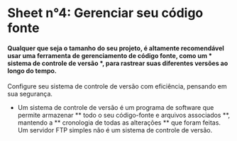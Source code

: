 # Sheet n°4: Gerenciar seu código fonte

#### Qualquer que seja o tamanho do seu projeto, é altamente recomendável usar uma ferramenta de gerenciamento de código fonte, como um * sistema de controle de versão *, para rastrear suas diferentes versões ao longo do tempo.

Configure seu sistema de controle de versão com eficiência, pensando em sua segurança.

* Um sistema de controle de versão é um programa de software que permite armazenar ** todo o seu código-fonte e arquivos associados **, mantendo a ** cronologia de todas as alterações ** que foram feitas. Um servidor FTP simples não é um sistema de controle de versão.


